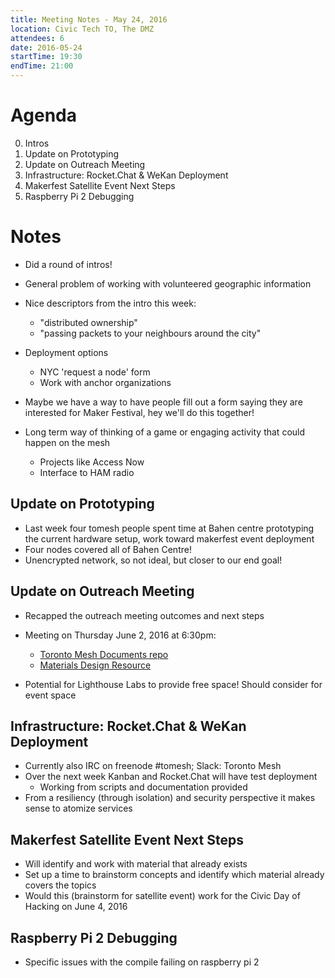 ```yaml
---
title: Meeting Notes - May 24, 2016
location: Civic Tech TO, The DMZ
attendees: 6
date: 2016-05-24
startTime: 19:30
endTime: 21:00
---
```


# Agenda

0. Intros
1. Update on Prototyping
2. Update on Outreach Meeting
3. Infrastructure: Rocket.Chat & WeKan Deployment
4. Makerfest Satellite Event Next Steps
5. Raspberry Pi 2 Debugging

# Notes

- Did a round of intros!
- General problem of working with volunteered geographic information
- Nice descriptors from the intro this week:
    - "distributed ownership"
    - "passing packets to your neighbours around the city"

- Deployment options
    - NYC 'request a node' form
    - Work with anchor organizations

- Maybe we have a way to have people fill out a form saying they are interested for Maker Festival, hey we'll do this together!
- Long term way of thinking of a game or engaging activity that could happen on the mesh
    - Projects like Access Now
    - Interface to HAM radio


## Update on Prototyping

- Last week four tomesh people spent time at Bahen centre prototyping the current hardware setup, work toward makerfest event deployment
- Four nodes covered all of Bahen Centre!
- Unencrypted network, so not ideal, but closer to our end goal!

## Update on Outreach Meeting

- Recapped the outreach meeting outcomes and next steps
- Meeting on Thursday June 2, 2016 at 6:30pm:
    - [Toronto Mesh Documents repo](https://github.com/tomeshnet/documents)
    - [Materials Design Resource](https://swcarpentry.github.io/instructor-training/18-objectives/)

- Potential for Lighthouse Labs to provide free space! Should consider for event space

## Infrastructure: Rocket.Chat & WeKan Deployment

- Currently also IRC on freenode #tomesh; Slack: Toronto Mesh
- Over the next week Kanban and Rocket.Chat will have test deployment
    - Working from scripts and documentation provided
- From a resiliency (through isolation) and security perspective it makes sense to atomize services

## Makerfest Satellite Event Next Steps

- Will identify and work with material that already exists
- Set up a time to brainstorm concepts and identify which material already covers the topics
- Would this (brainstorm for satellite event) work for the Civic Day of Hacking on June 4, 2016

## Raspberry Pi 2 Debugging

- Specific issues with the compile failing on raspberry pi 2
